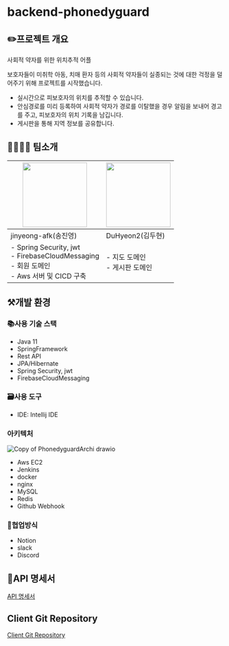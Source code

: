 # backend-phonedyguard
## ✏️프로젝트 개요
사회적 약자를 위한 위치추적 어플

보호자들이 미취학 아동, 치매 환자 등의 사회적 약자들이 실종되는 것에 대한 걱정을 덜어주기 위해 프로젝트를 시작했습니다.
- 실시간으로 피보호자의 위치를 추적할 수 있습니다.
- 안심경로를 미리 등록하여 사회적 약자가 경로를 이탈했을 경우 알림을 보내어 경고를 주고, 피보호자의 위치 기록을 남깁니다.
- 게시판을 통해 지역 정보를 공유합니다.

## 👨‍👨‍👧‍👦 팀소개
|<img src="https://user-images.githubusercontent.com/77527453/170466560-1c01a058-b484-4ca6-aadf-cab34a797798.jpg" width="150" height="150">|<img src="https://user-images.githubusercontent.com/77527453/170468045-97e97e9f-fef0-4096-b46e-339777b4772c.jpg" width="150" height="150">|
|------|---|
|jinyeong-afk(송진영)|DuHyeon2(김두현)|
|- Spring Security, jwt</br>- FirebaseCloudMessaging</br>- 회원 도메인</br>- Aws 서버 및 CICD 구축|- 지도 도메인</br>- 게시판 도메인</br>|

## ⚒개발 환경
### 📚사용 기술 스택
- Java 11
- SpringFramework
- Rest API
- JPA/Hibernate
- Spring Security, jwt
- FirebaseCloudMessaging
### 🗃️사용 도구
- IDE: Intellij IDE
### 아키텍처
![Copy of PhonedyguardArchi drawio](https://user-images.githubusercontent.com/77527453/170459098-98daba97-6678-4e53-a41d-3fc530153ec0.png)
- Aws EC2
- Jenkins
- docker
- nginx
- MySQL
- Redis
- Github Webhook
### 📄협업방식
- Notion
- slack
- Discord

## 🔖API 명세서
[API 명세서](https://tough-jasmine-065.notion.site/API-dd2db44586ed4a0b96f4a6c7a7d8fb88)

## Client Git Repository
[Client Git Repository](https://github.com/phonedyguard/front_phonedyguard)
